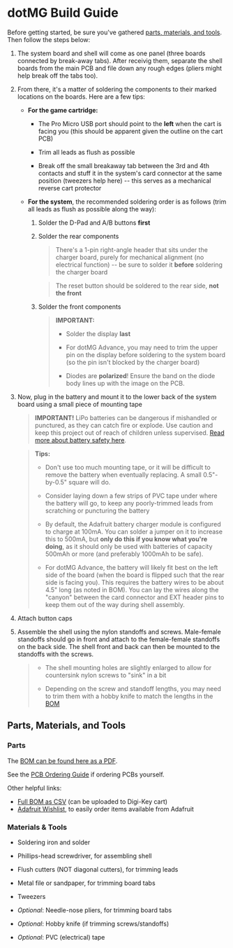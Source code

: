 # dotMG Build Guide

Before getting started, be sure you've gathered [parts, materials, and tools](#parts-materials-and-tools). Then follow the steps below:

1. The system board and shell will come as one panel (three boards connected by break-away tabs). After receivig them, separate the shell boards from the main PCB and file down any rough edges (pliers might help break off the tabs too).

1. From there, it's a matter of soldering the components to their marked locations on the boards. Here are a few tips:

    - **For the game cartridge:**

      - The Pro Micro USB port should point to the **left** when the cart is facing you (this should be apparent given the outline on the cart PCB)

      - Trim all leads as flush as possible

      - Break off the small breakaway tab between the 3rd and 4th contacts and stuff it in the system's card connector at the same position (tweezers help here) -- this serves as a mechanical reverse cart protector

    - **For the system**, the recommended soldering order is as follows (trim all leads as flush as possible along the way):

      1. Solder the D-Pad and A/B buttons **first**

      1. Solder the rear components

          > There's a 1-pin right-angle header that sits under the charger board, purely for mechanical alignment (no electrical function) -- be sure to solder it **before** soldering the charger board

          > The reset button should be soldered to the rear side, **not the front**

      1. Solder the front components

          > **IMPORTANT:**
          >
          > - Solder the display **last**
          >
          > - For dotMG Advance, you may need to trim the upper pin on the display before soldering to the system board (so the pin isn't blocked by the charger board)
          >
          > - Diodes are **polarized**! Ensure the band on the diode body lines up with the image on the PCB.

1. Now, plug in the battery and mount it to the lower back of the system board using a small piece of mounting tape
    > **IMPORTANT!** LiPo batteries can be dangerous if mishandled or punctured, as they can catch fire or explode. Use caution and keep this project out of reach of children unless supervised. [Read more about battery safety here](https://learn.adafruit.com/li-ion-and-lipoly-batteries).

    > **Tips:**
    >
    > - Don't use too much mounting tape, or it will be difficult to remove the battery when eventually replacing. A small 0.5"-by-0.5" square will do.
    >
    > - Consider laying down a few strips of PVC tape under where the battery will go, to keep any poorly-trimmed leads from scratching or puncturing the battery
    >
    > - By default, the Adafruit battery charger module is configured to charge at 100mA. You can solder a jumper on it to increase this to 500mA, but **only do this if you know what you're doing**, as it should only be used with batteries of capacity 500mAh or more (and preferably 1000mAh to be safe).
    >
    > - For dotMG Advance, the battery will likely fit best on the left side of the board (when the board is flipped such that the rear side is facing you). This requires the battery wires to be about 4.5" long (as noted in BOM). You can lay the wires along the "canyon" between the card connector and EXT header pins to keep them out of the way during shell assembly.

1. Attach button caps

1. Assemble the shell using the nylon standoffs and screws. Male-female standoffs should go in front and attach to the female-female standoffs on the back side. The shell front and back can then be mounted to the standoffs with the screws.

    > - The shell mounting holes are slightly enlarged to allow for countersink nylon screws to "sink" in a bit
    >
    > - Depending on the screw and standoff lengths, you may need to trim them with a hobby knife to match the lengths in the [BOM](#parts)

## Parts, Materials, and Tools

### Parts

The [BOM can be found here as a PDF](bom.pdf).

See the [PCB Ordering Guide](pcb-ordering.md) if ordering PCBs yourself.

Other helpful links:

- [Full BOM as CSV](bom.csv) (can be uploaded to Digi-Key cart)
- [Adafruit Wishlist](http://www.adafruit.com/wishlists/520023), to easily order items available from Adafruit

### Materials & Tools

- Soldering iron and solder

- Phillips-head screwdriver, for assembling shell

- Flush cutters (NOT diagonal cutters), for trimming leads

- Metal file or sandpaper, for trimming board tabs

- Tweezers

- _Optional_: Needle-nose pliers, for trimming board tabs

- _Optional_: Hobby knife (if trimming screws/standoffs)

- _Optional_: PVC (electrical) tape
